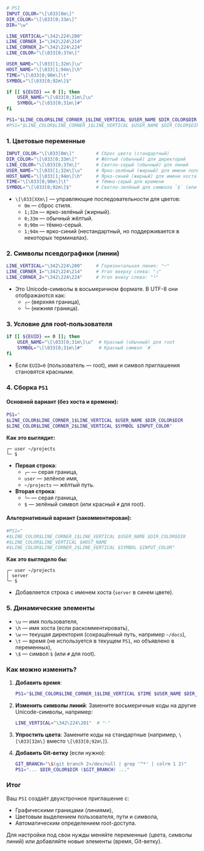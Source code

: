```bash
# PS1
INPUT_COLOR="\[\033[0m\]"
DIR_COLOR="\[\033[0;33m\]"
DIR="\w"

LINE_VERTICAL="\342\224\200"
LINE_CORNER_1="\342\224\214"
LINE_CORNER_2="\342\224\224"
LINE_COLOR="\[\033[0;37m\]"

USER_NAME="\[\033[1;32m\]\u"
HOST_NAME="\[\033[1;94m\]\h"
TIME="\[\033[0;90m\]\t"
SYMBOL="\[\033[0;92m\]$"

if [[ ${EUID} == 0 ]]; then
    USER_NAME="\[\033[0;31m\]\u"
    SYMBOL="\[\033[0;31m\]#"
fi

PS1="$LINE_COLOR$LINE_CORNER_1$LINE_VERTICAL $USER_NAME $DIR_COLOR$DIR \n$LINE_COLOR$LINE_CORNER_2$LINE_VERTICAL $SYMBOL $INPUT_COLOR"
#PS1="$LINE_COLOR$LINE_CORNER_1$LINE_VERTICAL $USER_NAME $DIR_COLOR$DIR \n$LINE_COLOR$LINE_VERTICAL $HOST_NAME \n$LINE_COLOR$LINE_CORNER_2$LINE_VERTICAL $SYMBOL $INPUT_COLO>
```



### **1. Цветовые переменные**
```bash
INPUT_COLOR="\[\033[0m\]"        # Сброс цвета (стандартный)
DIR_COLOR="\[\033[0;33m\]"       # Жёлтый (обычный) для директорий
LINE_COLOR="\[\033[0;37m\]"      # Светло-серый (обычный) для линий
USER_NAME="\[\033[1;32m\]\u"     # Ярко-зелёный (жирный) для имени пользователя
HOST_NAME="\[\033[1;94m\]\h"     # Ярко-синий (жирный) для имени хоста
TIME="\[\033[0;90m\]\t"          # Тёмно-серый для времени
SYMBOL="\[\033[0;92m\]$"         # Светло-зелёный для символа `$` (или `#` для root)
```

- `\[\033[XXm\]` — управляющие последовательности для цветов:
  - `0m` — сброс стиля.
  - `1;32m` — ярко-зелёный (жирный).
  - `0;33m` — обычный жёлтый.
  - `0;90m` — тёмно-серый.
  - `1;94m` — ярко-синий (нестандартный, но поддерживается в некоторых терминалах).



### **2. Символы псевдографики (линии)**
```bash
LINE_VERTICAL="\342\224\200"     # Горизонтальная линия: "─"
LINE_CORNER_1="\342\224\214"     # Угол вверху слева: "┌"
LINE_CORNER_2="\342\224\224"     # Угол внизу слева: "└"
```
- Это Unicode-символы в восьмеричном формате. В UTF-8 они отображаются как:
  - `┌─` (верхняя граница),
  - `└─` (нижняя граница).



### **3. Условие для root-пользователя**
```bash
if [[ ${EUID} == 0 ]]; then
    USER_NAME="\[\033[0;31m\]\u"  # Красный (обычный) для root
    SYMBOL="\[\033[0;31m\]#"      # Красный символ `#`
fi
```
- Если `EUID=0` (пользователь — root), имя и символ приглашения становятся красными.



### **4. Сборка `PS1`**
#### Основной вариант (без хоста и времени):
```bash
PS1="
$LINE_COLOR$LINE_CORNER_1$LINE_VERTICAL $USER_NAME $DIR_COLOR$DIR 
$LINE_COLOR$LINE_CORNER_2$LINE_VERTICAL $SYMBOL $INPUT_COLOR"
```
**Как это выглядит:**
```
┌─ user ~/projects
└─ $ 
```
- **Первая строка**:
  - `┌─` — серая граница,
  - `user` — зелёное имя,
  - `~/projects` — жёлтый путь.
- **Вторая строка**:
  - `└─` — серая граница,
  - `$` — зелёный символ (или красный `#` для root).

#### Альтернативный вариант (закомментирован):
```bash
#PS1="
#$LINE_COLOR$LINE_CORNER_1$LINE_VERTICAL $USER_NAME $DIR_COLOR$DIR 
#$LINE_COLOR$LINE_VERTICAL $HOST_NAME 
#$LINE_COLOR$LINE_CORNER_2$LINE_VERTICAL $SYMBOL $INPUT_COLOR"
```
**Как это выглядело бы:**
```
┌─ user ~/projects
│ server
└─ $ 
```
- Добавляется строка с именем хоста (`server` в синем цвете).



### **5. Динамические элементы**
- `\u` — имя пользователя,
- `\h` — имя хоста (если раскомментировать),
- `\w` — текущая директория (сокращённый путь, например `~/docs`),
- `\t` — время (не используется в текущем `PS1`, но объявлено в переменных),
- `\$` — символ `$` (или `#` для root).



### **Как можно изменить?**
1. **Добавить время**:
   ```bash
   PS1="$LINE_COLOR$LINE_CORNER_1$LINE_VERTICAL $TIME $USER_NAME $DIR_COLOR$DIR \n$LINE_COLOR$LINE_CORNER_2$LINE_VERTICAL $SYMBOL $INPUT_COLOR"
   ```

2. **Изменить символы линий**:
   Замените восьмеричные коды на другие Unicode-символы, например:
   ```bash
   LINE_VERTICAL="\342\224\201"  # "╴"
   ```

3. **Упростить цвета**:
   Замените коды на стандартные (например, `\[\033[32m\]` вместо `\[\033[0;92m\]`).

4. **Добавить Git-ветку** (если нужно):
   ```bash
   GIT_BRANCH="\$(git branch 2>/dev/null | grep '^*' | colrm 1 2)"
   PS1="... $DIR_COLOR$DIR ($GIT_BRANCH) ..."
   ```


### **Итог**
Ваш `PS1` создаёт двухстрочное приглашение с:
- Графическими границами (линиями),
- Цветовым выделением пользователя, пути и символа,
- Автоматическим определением root-доступа.

Для настройки под свои нужды меняйте переменные (цвета, символы линий) или добавляйте новые элементы (время, Git-ветку).
